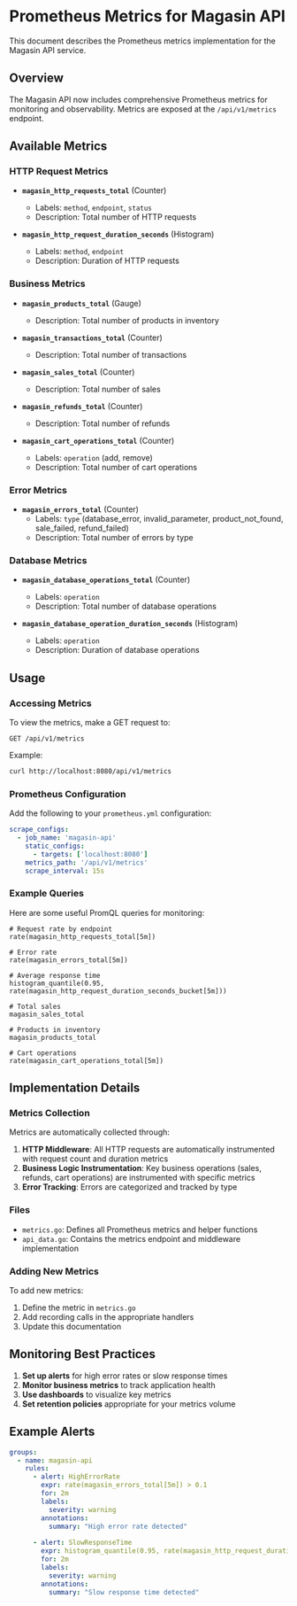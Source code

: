 # Prometheus Metrics for Magasin API

This document describes the Prometheus metrics implementation for the Magasin API service.

## Overview

The Magasin API now includes comprehensive Prometheus metrics for monitoring and observability. Metrics are exposed at the `/api/v1/metrics` endpoint.

## Available Metrics

### HTTP Request Metrics

- **`magasin_http_requests_total`** (Counter)
  - Labels: `method`, `endpoint`, `status`
  - Description: Total number of HTTP requests

- **`magasin_http_request_duration_seconds`** (Histogram)
  - Labels: `method`, `endpoint`
  - Description: Duration of HTTP requests

### Business Metrics

- **`magasin_products_total`** (Gauge)
  - Description: Total number of products in inventory

- **`magasin_transactions_total`** (Counter)
  - Description: Total number of transactions

- **`magasin_sales_total`** (Counter)
  - Description: Total number of sales

- **`magasin_refunds_total`** (Counter)
  - Description: Total number of refunds

- **`magasin_cart_operations_total`** (Counter)
  - Labels: `operation` (add, remove)
  - Description: Total number of cart operations

### Error Metrics

- **`magasin_errors_total`** (Counter)
  - Labels: `type` (database_error, invalid_parameter, product_not_found, sale_failed, refund_failed)
  - Description: Total number of errors by type

### Database Metrics

- **`magasin_database_operations_total`** (Counter)
  - Labels: `operation`
  - Description: Total number of database operations

- **`magasin_database_operation_duration_seconds`** (Histogram)
  - Labels: `operation`
  - Description: Duration of database operations

## Usage

### Accessing Metrics

To view the metrics, make a GET request to:
```
GET /api/v1/metrics
```

Example:
```bash
curl http://localhost:8080/api/v1/metrics
```

### Prometheus Configuration

Add the following to your `prometheus.yml` configuration:

```yaml
scrape_configs:
  - job_name: 'magasin-api'
    static_configs:
      - targets: ['localhost:8080']
    metrics_path: '/api/v1/metrics'
    scrape_interval: 15s
```

### Example Queries

Here are some useful PromQL queries for monitoring:

```promql
# Request rate by endpoint
rate(magasin_http_requests_total[5m])

# Error rate
rate(magasin_errors_total[5m])

# Average response time
histogram_quantile(0.95, rate(magasin_http_request_duration_seconds_bucket[5m]))

# Total sales
magasin_sales_total

# Products in inventory
magasin_products_total

# Cart operations
rate(magasin_cart_operations_total[5m])
```

## Implementation Details

### Metrics Collection

Metrics are automatically collected through:

1. **HTTP Middleware**: All HTTP requests are automatically instrumented with request count and duration metrics
2. **Business Logic Instrumentation**: Key business operations (sales, refunds, cart operations) are instrumented with specific metrics
3. **Error Tracking**: Errors are categorized and tracked by type

### Files

- `metrics.go`: Defines all Prometheus metrics and helper functions
- `api_data.go`: Contains the metrics endpoint and middleware implementation

### Adding New Metrics

To add new metrics:

1. Define the metric in `metrics.go`
2. Add recording calls in the appropriate handlers
3. Update this documentation

## Monitoring Best Practices

1. **Set up alerts** for high error rates or slow response times
2. **Monitor business metrics** to track application health
3. **Use dashboards** to visualize key metrics
4. **Set retention policies** appropriate for your metrics volume

## Example Alerts

```yaml
groups:
  - name: magasin-api
    rules:
      - alert: HighErrorRate
        expr: rate(magasin_errors_total[5m]) > 0.1
        for: 2m
        labels:
          severity: warning
        annotations:
          summary: "High error rate detected"
          
      - alert: SlowResponseTime
        expr: histogram_quantile(0.95, rate(magasin_http_request_duration_seconds_bucket[5m])) > 1
        for: 2m
        labels:
          severity: warning
        annotations:
          summary: "Slow response time detected"
``` 